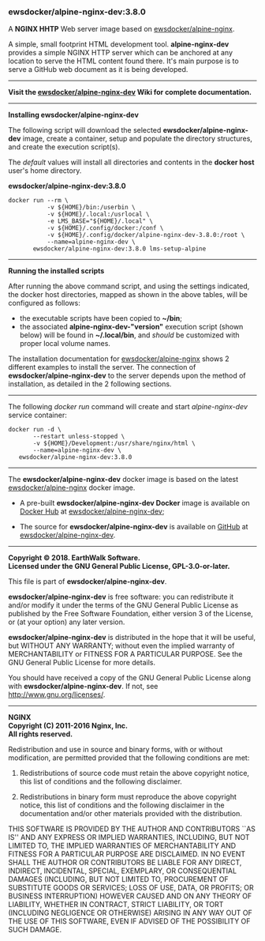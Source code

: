 ### ewsdocker/alpine-nginx-dev:3.8.0  
A **NGINX HHTP** Web server image based on [ewsdocker/alpine-nginx](https://github.com/ewsdocker/alpine-nginx).  

A simple, small footprint HTML development tool. **alpine-nginx-dev** provides a simple NGINX HTTP server which can be anchored at any location to serve the HTML content found there.  It's main purpose is to serve a GitHub web document as it is being developed.

____  
**Visit the [ewsdocker/alpine-nginx-dev](https://github.com/ewsdocker/alpine-nginx-dev/wiki) Wiki for complete documentation.**  
____  

**Installing ewsdocker/alpine-nginx-dev**  

The following script will download the selected **ewsdocker/alpine-nginx-dev** image, create a container, setup and populate the directory structures, and create the execution script(s).  

The _default_ values will install all directories and contents in the **docker host** user's home directory.  

**ewsdocker/alpine-nginx-dev:3.8.0**
  
    docker run --rm \
               -v ${HOME}/bin:/userbin \
               -v ${HOME}/.local:/usrlocal \
               -e LMS_BASE="${HOME}/.local" \
               -v ${HOME}/.config/docker:/conf \
               -v ${HOME}/.config/docker/alpine-nginx-dev-3.8.0:/root \
               --name=alpine-nginx-dev \
           ewsdocker/alpine-nginx-dev:3.8.0 lms-setup-alpine  

____  

**Running the installed scripts**

After running the above command script, and using the settings indicated, the docker host directories, mapped as shown in the above tables, will be configured as follows:

 - the executable scripts have been copied to **~/bin**;  
 - the associated **alpine-nginx-dev-"version"** execution script (shown below) will be found in **~/.local/bin**, and _should_ be customized with proper local volume names.  

The installation documentation for [ewsdocker/alpine-nginx]() shows 2 different examples to install the server.  The connection of **ewsdocker/alpine-nginx-dev** to the server depends upon the method of installation, as detailed in the 2 following sections.  

____  

The following _docker run_ command will create and start _alpine-nginx-dev_ service container:

    docker run -d \
           --restart unless-stopped \
           -v ${HOME}/Development:/usr/share/nginx/html \
           --name=alpine-nginx-dev \
       ewsdocker/alpine-nginx-dev:3.8.0  
  
____  

The **ewsdocker/alpine-nginx-dev** docker image is based on the latest [ewsdocker/alpine-nginx](https://github.com/ewsdocker/alpine-nginx/wiki) docker image.  

- A pre-built **ewsdocker/alpine-nginx-dev Docker** image is available on [Docker Hub](https://hub.docker.com) at [ewsdocker/alpine-nginx-dev](https://hub.docker.com/r/ewsdocker/alpine-nginx-dev/);

- The source for **ewsdocker/alpine-nginx-dev** is available on [GitHub](https://github.com/) at [ewsdocker/alpine-nginx-dev](https://github.com/ewsdocker/alpine-nginx-dev).  

____  

**Copyright © 2018. EarthWalk Software.**  
**Licensed under the GNU General Public License, GPL-3.0-or-later.**  

This file is part of **ewsdocker/alpine-nginx-dev**.  

**ewsdocker/alpine-nginx-dev** is free software: you can redistribute 
it and/or modify it under the terms of the GNU General Public License 
as published by the Free Software Foundation, either version 3 of the 
License, or (at your option) any later version.  

**ewsdocker/alpine-nginx-dev** is distributed in the hope that it will 
be useful, but WITHOUT ANY WARRANTY; without even the implied warranty 
of MERCHANTABILITY or FITNESS FOR A PARTICULAR PURPOSE.  See the
GNU General Public License for more details.  

You should have received a copy of the GNU General Public License
along with **ewsdocker/alpine-nginx-dev**.  If not, see 
<http://www.gnu.org/licenses/>.  

____  

**NGINX**  
**Copyright (C) 2011-2016 Nginx, Inc.**  
**All rights reserved.**  

Redistribution and use in source and binary forms, with or without modification, are permitted provided that the following conditions are met:  

1. Redistributions of source code must retain the above copyright notice, this list of conditions and the following disclaimer.  

1. Redistributions in binary form must reproduce the above copyright notice, this list of conditions and the following disclaimer in the documentation and/or other materials provided with the distribution.  

THIS SOFTWARE IS PROVIDED BY THE AUTHOR AND CONTRIBUTORS ``AS IS'' AND ANY EXPRESS OR IMPLIED WARRANTIES, INCLUDING, BUT NOT LIMITED TO, THE IMPLIED WARRANTIES OF MERCHANTABILITY AND FITNESS FOR A PARTICULAR PURPOSE ARE DISCLAIMED. IN NO EVENT SHALL THE AUTHOR OR CONTRIBUTORS BE LIABLE FOR ANY DIRECT, INDIRECT, INCIDENTAL, SPECIAL, EXEMPLARY, OR CONSEQUENTIAL DAMAGES (INCLUDING, BUT NOT LIMITED TO, PROCUREMENT OF SUBSTITUTE GOODS OR SERVICES; LOSS OF USE, DATA, OR PROFITS; OR BUSINESS INTERRUPTION) HOWEVER CAUSED AND ON ANY THEORY OF LIABILITY, WHETHER IN CONTRACT, STRICT LIABILITY, OR TORT (INCLUDING NEGLIGENCE OR OTHERWISE) ARISING IN ANY WAY OUT OF THE USE OF THIS SOFTWARE, EVEN IF ADVISED OF THE POSSIBILITY OF SUCH DAMAGE.  

